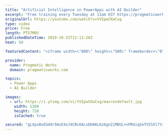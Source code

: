 ```yaml
---
title: "Artificial Intelligence in PowerApps with AI Builder"
excerpt: "Free training every Tuesday at 11am EST https://pragmaticworks.com/resources/...   Do you want to learn how to use Artificial Intelligence in PowerApps?    In this demo-heavy presentation, you'll see how to integrate PowerApps applications into Power BI reports making your reports actionable.  Pragmatic"
originalUrl: https://youtube.com/watch?v=tVIpwCKwCxg
type: video
price: Free
length: PT57M9S
publishedDateTime: 2019-10-31T12:11:26Z
heat: 50

featuredContent: "<iframe width=\"800\" height=\"500\" frameborder=\"0\" src=\"https://www.youtube.com/embed/tVIpwCKwCxg\" allow=\"accelerometer; autoplay; encrypted-media; gyroscope; picture-in-picture\" allowfullscreen></iframe>"

provider:
  name: Progmatic Works
  domain: pragmaticworks.com

topics:
  - Power Apps
  - AI Builder

images:
  - url: https://i.ytimg.com/vi/tVIpwCKwCxg/maxresdefault.jpg
    width: 1280
    height: 720
    isCached: true

secured: "gLXpxBvEGddr9AzE4xJ4CBc6AcsDUAKL6z6gnZiMDUL+nPR4iqSefVISXl7tszWIaOGzULTt3KGZfWEK293OuAQ902/hn6Do15ulIBq2zKvJeaXa6osuIB6zRhrrzlnd3K5FfGzpP+vZdaS0w2BjDbJxzdv4Y+KPiN42cvljNWIyM5uLZ0c1vsxh75EX3h1Djz0ZVlJy1o5krmc6ELflEHxzNprd3CPpL1vXEEqx6UmSrZaqN5oGNUZDh6l96Aw8eZJkhuJu1jdgUV5HwLgJIrY7CmPNOEpojEoNFcExmYtUVUHyBOvDiCuXXP7UjoNLRqapeRsRBd/JRblScIdl7F7Ebe2qIUfl1OFKRd8uEdhI6ndW/N2itqpVd9NNctBo8YX8FdctB/HlISEByalg8rbkb2w3v190kH23jqGKx4w=;vzqWoPxNgYsbriL0TW4M/A=="
---
```


